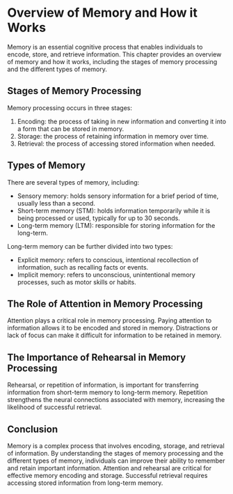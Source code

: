 Overview of Memory and How it Works
====================================================================

Memory is an essential cognitive process that enables individuals to encode, store, and retrieve information. This chapter provides an overview of memory and how it works, including the stages of memory processing and the different types of memory.

Stages of Memory Processing
---------------------------

Memory processing occurs in three stages:

1. Encoding: the process of taking in new information and converting it into a form that can be stored in memory.
2. Storage: the process of retaining information in memory over time.
3. Retrieval: the process of accessing stored information when needed.

Types of Memory
---------------

There are several types of memory, including:

* Sensory memory: holds sensory information for a brief period of time, usually less than a second.
* Short-term memory (STM): holds information temporarily while it is being processed or used, typically for up to 30 seconds.
* Long-term memory (LTM): responsible for storing information for the long-term.

Long-term memory can be further divided into two types:

* Explicit memory: refers to conscious, intentional recollection of information, such as recalling facts or events.
* Implicit memory: refers to unconscious, unintentional memory processes, such as motor skills or habits.

The Role of Attention in Memory Processing
------------------------------------------

Attention plays a critical role in memory processing. Paying attention to information allows it to be encoded and stored in memory. Distractions or lack of focus can make it difficult for information to be retained in memory.

The Importance of Rehearsal in Memory Processing
------------------------------------------------

Rehearsal, or repetition of information, is important for transferring information from short-term memory to long-term memory. Repetition strengthens the neural connections associated with memory, increasing the likelihood of successful retrieval.

Conclusion
----------

Memory is a complex process that involves encoding, storage, and retrieval of information. By understanding the stages of memory processing and the different types of memory, individuals can improve their ability to remember and retain important information. Attention and rehearsal are critical for effective memory encoding and storage. Successful retrieval requires accessing stored information from long-term memory.
